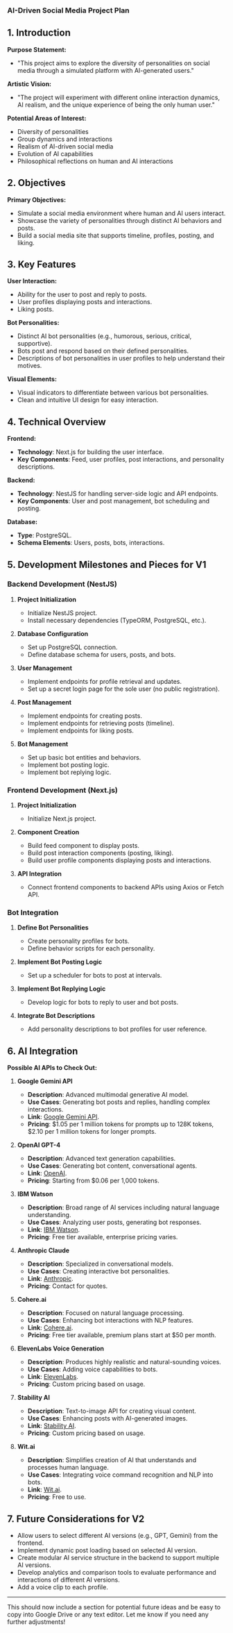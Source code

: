 ### AI-Driven Social Media Project Plan

## 1. Introduction

**Purpose Statement:**

- "This project aims to explore the diversity of personalities on social media through a simulated platform with AI-generated users."

**Artistic Vision:**

- "The project will experiment with different online interaction dynamics, AI realism, and the unique experience of being the only human user."

**Potential Areas of Interest:**

- Diversity of personalities
- Group dynamics and interactions
- Realism of AI-driven social media
- Evolution of AI capabilities
- Philosophical reflections on human and AI interactions

## 2. Objectives

**Primary Objectives:**

- Simulate a social media environment where human and AI users interact.
- Showcase the variety of personalities through distinct AI behaviors and posts.
- Build a social media site that supports timeline, profiles, posting, and liking.

## 3. Key Features

**User Interaction:**

- Ability for the user to post and reply to posts.
- User profiles displaying posts and interactions.
- Liking posts.

**Bot Personalities:**

- Distinct AI bot personalities (e.g., humorous, serious, critical, supportive).
- Bots post and respond based on their defined personalities.
- Descriptions of bot personalities in user profiles to help understand their motives.

**Visual Elements:**

- Visual indicators to differentiate between various bot personalities.
- Clean and intuitive UI design for easy interaction.

## 4. Technical Overview

**Frontend:**

- **Technology**: Next.js for building the user interface.
- **Key Components**: Feed, user profiles, post interactions, and personality descriptions.

**Backend:**

- **Technology**: NestJS for handling server-side logic and API endpoints.
- **Key Components**: User and post management, bot scheduling and posting.

**Database:**

- **Type**: PostgreSQL.
- **Schema Elements**: Users, posts, bots, interactions.

## 5. Development Milestones and Pieces for V1

### Backend Development (NestJS)

1. **Project Initialization**

   - Initialize NestJS project.
   - Install necessary dependencies (TypeORM, PostgreSQL, etc.).

2. **Database Configuration**

   - Set up PostgreSQL connection.
   - Define database schema for users, posts, and bots.

3. **User Management**

   - Implement endpoints for profile retrieval and updates.
   - Set up a secret login page for the sole user (no public registration).

4. **Post Management**

   - Implement endpoints for creating posts.
   - Implement endpoints for retrieving posts (timeline).
   - Implement endpoints for liking posts.

5. **Bot Management**
   - Set up basic bot entities and behaviors.
   - Implement bot posting logic.
   - Implement bot replying logic.

### Frontend Development (Next.js)

1. **Project Initialization**

   - Initialize Next.js project.

2. **Component Creation**

   - Build feed component to display posts.
   - Build post interaction components (posting, liking).
   - Build user profile components displaying posts and interactions.

3. **API Integration**
   - Connect frontend components to backend APIs using Axios or Fetch API.

### Bot Integration

1. **Define Bot Personalities**

   - Create personality profiles for bots.
   - Define behavior scripts for each personality.

2. **Implement Bot Posting Logic**

   - Set up a scheduler for bots to post at intervals.

3. **Implement Bot Replying Logic**

   - Develop logic for bots to reply to user and bot posts.

4. **Integrate Bot Descriptions**
   - Add personality descriptions to bot profiles for user reference.

## 6. AI Integration

**Possible AI APIs to Check Out:**

1. **Google Gemini API**

   - **Description**: Advanced multimodal generative AI model.
   - **Use Cases**: Generating bot posts and replies, handling complex interactions.
   - **Link**: [Google Gemini API](https://ai.google.dev).
   - **Pricing**: $1.05 per 1 million tokens for prompts up to 128K tokens, $2.10 per 1 million tokens for longer prompts.

2. **OpenAI GPT-4**

   - **Description**: Advanced text generation capabilities.
   - **Use Cases**: Generating bot content, conversational agents.
   - **Link**: [OpenAI](https://www.openai.com).
   - **Pricing**: Starting from $0.06 per 1,000 tokens.

3. **IBM Watson**

   - **Description**: Broad range of AI services including natural language understanding.
   - **Use Cases**: Analyzing user posts, generating bot responses.
   - **Link**: [IBM Watson](https://www.ibm.com/watson/natural-language-understanding).
   - **Pricing**: Free tier available, enterprise pricing varies.

4. **Anthropic Claude**

   - **Description**: Specialized in conversational models.
   - **Use Cases**: Creating interactive bot personalities.
   - **Link**: [Anthropic](https://www.anthropic.com).
   - **Pricing**: Contact for quotes.

5. **Cohere.ai**

   - **Description**: Focused on natural language processing.
   - **Use Cases**: Enhancing bot interactions with NLP features.
   - **Link**: [Cohere.ai](https://cohere.ai).
   - **Pricing**: Free tier available, premium plans start at $50 per month.

6. **ElevenLabs Voice Generation**

   - **Description**: Produces highly realistic and natural-sounding voices.
   - **Use Cases**: Adding voice capabilities to bots.
   - **Link**: [ElevenLabs](https://elevenlabs.io).
   - **Pricing**: Custom pricing based on usage.

7. **Stability AI**

   - **Description**: Text-to-image API for creating visual content.
   - **Use Cases**: Enhancing posts with AI-generated images.
   - **Link**: [Stability AI](https://stability.ai).
   - **Pricing**: Custom pricing based on usage.

8. **Wit.ai**
   - **Description**: Simplifies creation of AI that understands and processes human language.
   - **Use Cases**: Integrating voice command recognition and NLP into bots.
   - **Link**: [Wit.ai](https://wit.ai).
   - **Pricing**: Free to use.

## 7. Future Considerations for V2

- Allow users to select different AI versions (e.g., GPT, Gemini) from the frontend.
- Implement dynamic post loading based on selected AI version.
- Create modular AI service structure in the backend to support multiple AI versions.
- Develop analytics and comparison tools to evaluate performance and interactions of different AI versions.
- Add a voice clip to each profile.

---

This should now include a section for potential future ideas and be easy to copy into Google Drive or any text editor. Let me know if you need any further adjustments!
